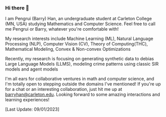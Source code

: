 ### Hi there 👋

<!--
**barryhpr/barryhpr** is a ✨ _special_ ✨ repository because its `README.md` (this file) appears on your GitHub profile.

Here are some ideas to get you started:

- 🔭 I’m currently working on ...
- 🌱 I’m currently learning ...
- 👯 I’m looking to collaborate on ...
- 🤔 I’m looking for help with ...
- 💬 Ask me about ...
- 📫 How to reach me: ...
- 😄 Pronouns: ...
- ⚡ Fun fact: ...
-->



I am Pengrui (Barry) Han, an undergraduate student at Carleton College (MN, USA) studying Mathematics and Computer Science. Feel free to call me Pengrui or Barry, whatever you're comfortable with!

My research interests include Machine Learning (ML), Natural Language Processing (NLP), Computer Vision (CV), Theory of Computing(THC), Mathematical Modeling, Convex & Non-convex Optimizations

Recently, my research is focusing on generating synthetic data to debias Large Language Models (LLMS), modeling crime patterns using classic SIR models and agent models

I'm all ears for collaborative ventures in math and computer science, and I'm totally open to stepping outside the domains I've mentioned! If you're up for a chat or an interesting collaboration, just hit me up at barryhan@carleton.edu. Looking forward to some amazing interactions and learning experiences!

[Last Update: 09/01/2023]
